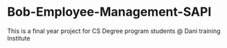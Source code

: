 # Bob-Employee-Management-SAPI
This is a final year project for CS Degree program students @ Dani training Institute
